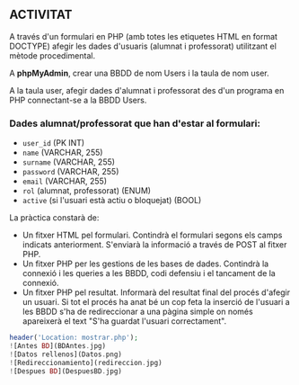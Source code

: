 ## ACTIVITAT

A través d'un formulari en PHP (amb totes les etiquetes HTML en format DOCTYPE) afegir les dades d'usuaris (alumnat i professorat) utilitzant el mètode procedimental.

A **phpMyAdmin**, crear una BBDD de nom Users i la taula de nom user.

A la taula user, afegir dades d'alumnat i professorat des d'un programa en PHP connectant-se a la BBDD Users.

### Dades alumnat/professorat que han d'estar al formulari:

- `user_id` (PK INT)
- `name` (VARCHAR, 255)
- `surname` (VARCHAR, 255)
- `password` (VARCHAR, 255)
- `email` (VARCHAR, 255)
- `rol` (alumnat, professorat) (ENUM)
- `active` (si l'usuari està actiu o bloquejat) (BOOL)

La pràctica constarà de:

- Un fitxer HTML pel formulari. Contindrà el formulari segons els camps indicats anteriorment. S'enviarà la informació a través de POST al fitxer PHP.
- Un fitxer PHP per les gestions de les bases de dades. Contindrà la connexió i les queries a les BBDD, codi defensiu i el tancament de la connexió.
- Un fitxer PHP pel resultat. Informarà del resultat final del procés d'afegir un usuari. Si tot el procés ha anat bé un cop feta la inserció de l'usuari a les BBDD s'ha de redireccionar a una pàgina simple on només apareixerà el text "S'ha guardat l'usuari correctament".

```php
header('Location: mostrar.php');
![Antes BD](BDAntes.jpg)
![Datos rellenos](Datos.png)
![Redireccionamiento](redireccion.jpg)
![Despues BD](DespuesBD.jpg)